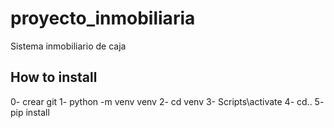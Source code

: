 # proyecto_inmobiliaria

Sistema inmobiliario de caja

## How to install

0- crear git
1- python -m venv venv
2- cd venv
3- Scripts\activate
4- cd..
5- pip install
